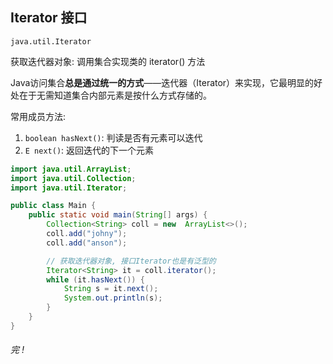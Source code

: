 ## Iterator 接口

`java.util.Iterator`

获取迭代器对象: 调用集合实现类的 iterator() 方法

Java访问集合**总是通过统一的方式**——迭代器（Iterator）来实现，它最明显的好处在于无需知道集合内部元素是按什么方式存储的。 



常用成员方法:

1. `boolean hasNext()`: 判读是否有元素可以迭代
2. `E next()`: 返回迭代的下一个元素



```java
import java.util.ArrayList;
import java.util.Collection;
import java.util.Iterator;

public class Main {
    public static void main(String[] args) {
        Collection<String> coll = new  ArrayList<>();
        coll.add("johny");
        coll.add("anson");

        // 获取迭代器对象, 接口Iterator也是有泛型的
        Iterator<String> it = coll.iterator();
        while (it.hasNext()) {
            String s = it.next();
            System.out.println(s);
        }
    }
}
```



###### 完 !